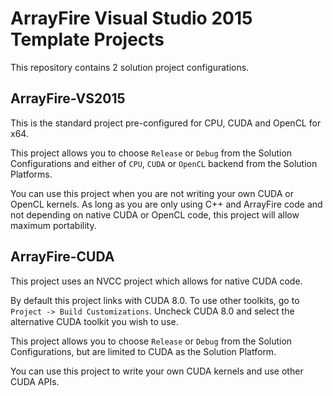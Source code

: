 # ArrayFire Visual Studio 2015 Template Projects
This repository contains 2 solution project configurations.

## ArrayFire-VS2015
This is the standard project pre-configured for CPU, CUDA and OpenCL for x64.

This project allows you to choose `Release` or `Debug` from the Solution
Configurations and either of `CPU`, `CUDA` or `OpenCL` backend from the
Solution Platforms.

You can use this project when you are not writing your own CUDA or OpenCL
kernels. As long as you are only using C++ and ArrayFire code and not depending
on native CUDA or OpenCL code, this project will allow maximum portability.

## ArrayFire-CUDA
This project uses an NVCC project which allows for native CUDA code.

By default this project links with CUDA 8.0. To use other toolkits, go to
`Project -> Build Customizations`. Uncheck CUDA 8.0 and select the alternative
CUDA toolkit you wish to use.

This project allows you to choose `Release` or `Debug` from the Solution
Configurations, but are limited to CUDA as the Solution Platform.

You can use this project to write your own CUDA kernels and use other CUDA APIs.
